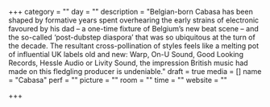 +++
category = ""
day = ""
description = "Belgian-born Cabasa has been shaped by formative years spent overhearing the early strains of electronic favoured by his dad – a one-time fixture of Belgium’s new beat scene – and the so-called ‘post-dubstep diaspora’ that was so ubiquitous at the turn of the decade. The resultant cross-pollination of styles feels like a melting pot of influential UK labels old and new: Warp, On-U Sound, Good Looking Records, Hessle Audio or Livity Sound, the impression British music had made on this fledgling producer is undeniable."
draft = true
media = []
name = "Cabasa"
perf = ""
picture = ""
room = ""
time = ""
website = ""

+++
